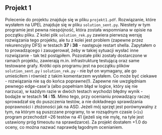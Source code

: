 ## Projekt 1
Polecenie do projektu znajduje się w pliku ```projekt1.pdf```. Rozwiązanie, które wysłałem na UPEL znajduje się w pliku ```solution_sent.py```. Niestety w tym programie jest pewna niespójność, która została wspomniana w opisie na początku pliku. Z kolei plik ```solution_rek.py``` zawiera pierwszą wersję rozwiązania tego projektu, ale tu z kolei jest problem (zapewne przez rekurencyjny DFS) w testach **37** i **38** - następuje restart shella. Zapytałem o to prowadzącego i zasugerował, żeby w takiej sytuacji wysłać inne rozwiązanie - tak też postąpiłem. Pozostałe pliki zostały dostarczone w ramach projektu, zawierają m.in. infrastrukturę testującą oraz same testowane grafy.
Krótki opis programu jest na początku plików ```solution_sent.py``` i ```solution_rek.py``` - nie był on wymagany, ale go umieściłem i również z takim komentarzem wysłałem. Co może być ciekawe - rozwiązania nie są do końca poprawne(!). Zapewne nie uwzględniam pewnego edge-case'a (albo popełniam błąd w logice, który się nie narzuca), w każdym razie w dwóch testach wychodzi błędny wynik - bodajże w testach **14** i **15**. Mimo tego, przy ocenianiu prowadzący raczej sprowadzał się do puszczenia testów, a nie dokładnego sprawdzania poprawności i złożoności jak na ASD.
Jeżeli mój sprzęt jest porównywalny z tym, na którym są puszczane programy, to w rozsądnym czasie (```<1s```) program przechodził ~26 testów na 41 (jeżeli się nie mylę, na tyle jest ustawiony próg timeoutu na sprawdzarce). Za projekt dostałem +1.0 do oceny, co można nazwać naprawdę łagodnym ocenianiem.
